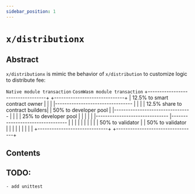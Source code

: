 ```yaml
---
sidebar_position: 1
---
```


# `x/distributionx`

## Abstract

`x/distributionx` is mimic the behavior of `x/distribution` to customize logic to distribute fee:

`Native module transaction` `CosmWasm module transaction`
+----------------------------------+
+------------------------------+ | 12.5% to smart contract owner |
| | |--------------------------------- |
| | | 12.5% share to contract builders|
| 50% to developer pool | |--------------------------------- |
| | | 25% to developer pool |
| | | |
|------------------------------- |--------------------------------- |
| | | |
| | | |
| 50% to validator | | 50% to validator |
| | | |
| | | |
+------------------------------+ +----------------------------------+

## Contents

## TODO:

    - add unittest
